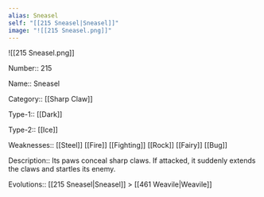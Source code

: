 ```yaml
---
alias: Sneasel
self: "[[215 Sneasel|Sneasel]]"
image: "![[215 Sneasel.png]]"
---
```


![[215 Sneasel.png]]


Number:: 215

Name:: Sneasel

Category:: [[Sharp Claw]]

Type-1:: [[Dark]]

Type-2:: [[Ice]]

Weaknesses:: [[Steel]] [[Fire]] [[Fighting]] [[Rock]] [[Fairy]] [[Bug]]

Description:: Its paws conceal sharp claws. If attacked, it suddenly extends the claws and startles its enemy.

Evolutions:: [[215 Sneasel|Sneasel]] > [[461 Weavile|Weavile]]
